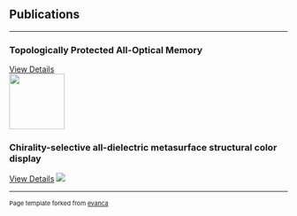 ## Publications

---

### Topologically Protected All-Optical Memory

[View Details](/sample_page)<br/>
<img src="images/350dpi_JPG.jpg" width="100" height="100">

### Chirality-selective all-dielectric metasurface structural color display

[View Details](/sample_page)
<img src="images/350dpi_JPG.jpg?raw=true"/>




---
<p style="font-size:11px">Page template forked from <a href="https://github.com/evanca/quick-portfolio">evanca</a></p>
<!-- Remove above link if you don't want to attibute -->
